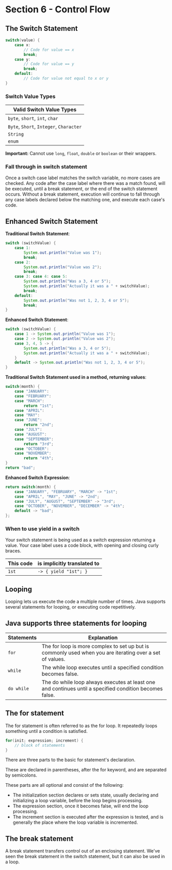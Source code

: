 # Section 6 - Control Flow

## The Switch Statement

```java
switch(value) {
    case x:
        // Code for value == x
        break;
    case y:
        // Code for value == y
        break;
    default:
        // Code for value not equal to x or y
}
```

### Switch Value Types

| Valid Switch Value Types                |
|-----------------------------------------|
| `byte`, `short`, `int`, `char`          |
| `Byte`, `Short`, `Integer`, `Character` |
| `String`                                |
| `enum`                                  |

**Important:** Cannot use `long`, `float`, `double` or `boolean` or their wrappers.

### Fall through in switch statement

Once a switch case label matches the switch variable, no more cases are checked.
Any code after the case label where there was a match found, will be executed, until a break statement, or the end of the switch statement occurs.
Without a break statement, execution will continue to fall through any case labels declared below the matching one, and execute each case's code.

## Enhanced Switch Statement

**Traditional Switch Statement**:

```java
switch (switchValue) {
    case 1:
        System.out.println("Value was 1");
        break;
    case 2:
        System.out.println("Value was 2");
        break;
    case 3: case 4: case 5:
        System.out.println("Was a 3, 4 or 5");
        System.out.println("Actually it was a " + switchValue);
        break;
    default:
        System.out.println("Was not 1, 2, 3, 4 or 5");
        break;
}
```

**Enhanced Switch Statement**:

```java
switch (switchValue) {
    case 1 -> System.out.println("Value was 1");
    case 2 -> System.out.println("Value was 2");
    case 3, 4, 5 -> {
        System.out.println("Was a 3, 4 or 5");
        System.out.println("Actually it was a " + switchValue);
    }
    default -> System.out.println("Was not 1, 2, 3, 4 or 5");
}
```

**Traditional Switch Statement used in a method, returning values**:

```java
switch(month) {
    case "JANUARY":
    case "FEBRUARY":
    case "MARCH":
        return "1st";
    case "APRIL":
    case "MAY":
    case "JUNE":
        return "2nd";
    case "JULY":
    case "AUGUST":
    case "SEPTEMBER":
        return "3rd";
    case "OCTOBER":
    case "NOVEMBER":
        return "4th";
}
return "bad";
```

**Enhanced Switch Expression**:

```java
return switch(month) {
    case "JANUARY", "FEBRUARY", "MARCH" -> "1st";
    case "APRIL", "MAY", "JUNE" -> "2nd";
    case "JULY", "AUGUST", "SEPTEMBER" -> "3rd";
    case "OCTOBER", "NOVEMBER", "DECEMBER" -> "4th";
    default -> "bad";
};
```

### When to use yield in a switch

Your switch statement is being used as a switch expression returning a value.
Your case label uses a code block, with opening and closing curly braces.


| This code | is implicitly translated to |
|-----------|-----------------------------|
| `1st`     | `-> { yield "1st"; }`       |

## Looping

Looping lets us execute the code a multiple number of times.
Java supports several statements for looping, or executing code repetitively.

## Java supports three statements for looping 

| Statements | Explanation                                                                                              |
|------------|----------------------------------------------------------------------------------------------------------|
| `for`      | The for loop is more complex to set up but is commonly used when you are iterating over a set of values. |
| `while`    | The while loop executes until a specified condition becomes false.                                       |
| `do while` | The do while loop always executes at least one and continues until a specified condition becomes false.  |

## The for statement

The for statement is often referred to as the for loop.
It repeatedly loops something until a condition is satisfied.

```java
for(init; expression; increment) {
    // block of statements    
}
```

There are three parts to the basic for statement's declaration.

These are declared in parentheses, after the for keyword, and are separated by semicolons.

These parts are all optional and consist of the following:
* The initialization section declares or sets state, usually declaring and initializing a loop variable, before the loop begins processing.
* The expression section, once it becomes false, will end the loop processing.
* The increment section is executed after the expression is tested, and is generally the place where the loop variable is incremented.

## The break statement

A break statement transfers control out of an enclosing statement.
We've seen the break statement in the switch statement, but it can also be used in a loop.